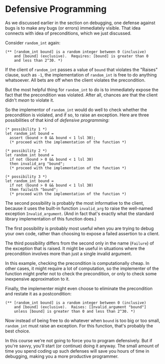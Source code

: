 # Defensive Programming

As we discussed earlier in the section on debugging, one
defense against bugs is to make any bugs (or errors) 
immediately visible.  That idea connects with idea
of preconditions, which we just discussed.

Consider `random_int` again:
```
(** [random_int bound] is a random integer between 0 (inclusive)
    and [bound] (exclusive).  Requires: [bound] is greater than 0 
    and less than 2^30. *)
```

If the client of `random_int` passes a value of `bound` that violates
the "Raises" clause, such as `-1`, the implementation of `random_int` is
free to do anything whatsoever.  All bets are off when the client
violates the precondition.

But the most helpful thing for `random_int` to do is to immediately
expose the fact that the precondition was violated.  After all, chances
are that the client didn't *mean* to violate it.

So the implementor of `random_int` would do well to check whether the
precondition is violated, and if so, to raise an exception.  Here are
three possibilities of that kind of *defensive programming:* 

```
(* possibility 1 *)
let random_int bound =
  assert (bound > 0 && bound < 1 lsl 30);
  (* proceed with the implementation of the function *)

(* possibility 2 *)
let random_int bound =
  if not (bound > 0 && bound < 1 lsl 30)
  then invalid_arg "bound";
  (* proceed with the implementation of the function *)

(* possibility 3 *)
let random_int bound =
  if not (bound > 0 && bound < 1 lsl 30)
  then failwith "bound";
  (* proceed with the implementation of the function *)
```

The second possibility is probably the most informative to the client,
because it uses the built-in function `invalid_arg` to raise the 
well-named exception `Invalid_argument`.  (And in fact that's exactly
what the standard library implementation of this function does.)

The first possibility is probably most useful when you are trying to
debug your own code, rather than choosing to expose a failed assertion
to a client.

The third possibility differs from the second only in the name (`Failure`)
of the exception that is raised.  It might be useful in situations where
the precondition involves more than just a single invalid argument.

In this example, checking the precondition is computationally cheap.
In other cases, it might require a lot of computation, so
the implementer of the function might prefer not to check
the precondition, or only to check some inexpensive approximation
to it.

Finally, the implementer might even choose to eliminate the precondition
and restate it as a postcondition:
```
(** [random_int bound] is a random integer between 0 (inclusive)
    and [bound] (exclusive).  Raises: [Invalid_argument "bound"]
    unless [bound] is greater than 0 and less than 2^30. *)
```
Now instead of being free to do whatever when `bound` is too big
or too small, `random_int` must raise an exception.  For
this function, that's probably the best choice.

In this course we're not going to force you to program defensively.
But if you're savvy, you'll start (or continue) doing it anyway. The
small amount of time you spend coding up such defenses will save you
hours of time in debugging, making you a more productive programmer.  
